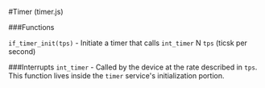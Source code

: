 #Timer (timer.js)

###Functions

`if_timer_init(tps)` - Initiate a timer that calls `int_timer` N `tps` (ticsk per second)

###Interrupts
`int_timer` - Called by the device at the rate described in `tps`. This function lives inside the `timer` service's initialization portion.
